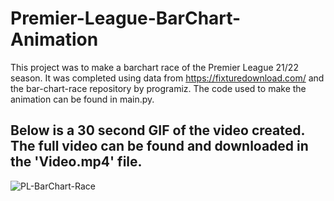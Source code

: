 # Premier-League-BarChart-Animation
This project was to make a barchart race of the Premier League 21/22 season. It was completed using data from https://fixturedownload.com/ and the bar-chart-race repository by programiz. The code used to make the animation can be found in main.py.

## Below is a 30 second GIF of the video created. The full video can be found and downloaded in the 'Video.mp4' file.


![PL-BarChart-Race](https://github.com/KhalfanK/Premier-League-BarChart-Animation/assets/70771941/315d9ce8-01cb-472e-a6f9-8f39597e510f)

